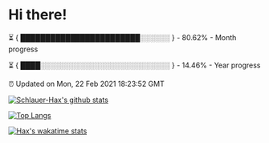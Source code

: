 # Hi there!

⏳ { ████████████████████████░░░░░░ } - 80.62% - Month progress

⏳ { ████░░░░░░░░░░░░░░░░░░░░░░░░░░ } - 14.46% - Year progress

⏰ Updated on Mon, 22 Feb 2021 18:23:52 GMT


[![Schlauer-Hax's github stats](https://github-readme-stats.vercel.app/api?username=Schlauer-Hax&show_icons=true&theme=dark&count_private=true)](https://github.com/Schlauer-Hax)


[![Top Langs](https://github-readme-stats.vercel.app/api/top-langs/?username=Schlauer-Hax&layout=compact&theme=dark)](https://github.com/Schlauer-Hax?tab=repositories)


[![Hax's wakatime stats](https://github-readme-stats.vercel.app/api/wakatime?username=Hax&theme=dark)](https://wakatime.com/@Hax)

